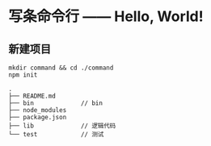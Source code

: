 # 写条命令行 —— Hello, World!

## 新建项目

```text
mkdir command && cd ./command
npm init
```

```text
.
├── README.md
├── bin             // bin
├── node_modules
├── package.json
├── lib             // 逻辑代码
└── test            // 测试

```



